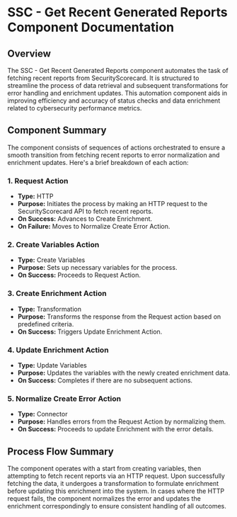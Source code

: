 # SSC - Get Recent Generated Reports Component Documentation

## Overview
The SSC - Get Recent Generated Reports component automates the task of fetching recent reports from SecurityScorecard. It is structured to streamline the process of data retrieval and subsequent transformations for error handling and enrichment updates. This automation component aids in improving efficiency and accuracy of status checks and data enrichment related to cybersecurity performance metrics.

## Component Summary
The component consists of sequences of actions orchestrated to ensure a smooth transition from fetching recent reports to error normalization and enrichment updates. Here's a brief breakdown of each action:

### 1. Request Action
- **Type:** HTTP
- **Purpose:** Initiates the process by making an HTTP request to the SecurityScorecard API to fetch recent reports.
- **On Success:** Advances to Create Enrichment.
- **On Failure:** Moves to Normalize Create Error Action.

### 2. Create Variables Action
- **Type:** Create Variables
- **Purpose:** Sets up necessary variables for the process.
- **On Success:** Proceeds to Request Action.

### 3. Create Enrichment Action
- **Type:** Transformation
- **Purpose:** Transforms the response from the Request action based on predefined criteria.
- **On Success:** Triggers Update Enrichment Action.
  
### 4. Update Enrichment Action
- **Type:** Update Variables
- **Purpose:** Updates the variables with the newly created enrichment data.
- **On Success:** Completes if there are no subsequent actions.

### 5. Normalize Create Error Action
- **Type:** Connector
- **Purpose:** Handles errors from the Request Action by normalizing them.
- **On Success:** Proceeds to update Enrichment with the error details.

## Process Flow Summary
The component operates with a start from creating variables, then attempting to fetch recent reports via an HTTP request. Upon successfully fetching the data, it undergoes a transformation to formulate enrichment before updating this enrichment into the system. In cases where the HTTP request fails, the component normalizes the error and updates the enrichment correspondingly to ensure consistent handling of all outcomes.

